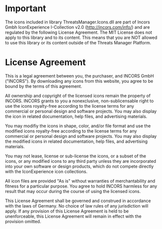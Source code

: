 # Important
The icons included in library ThreatsManager.Icons.dll are part of Incors Gmbh IconExperience I-Collection v2.0 (http://incors.com/info/) and are regulated by the following License Agreement.
The MIT License does not apply to this library and to its content. This means that you are NOT allowed to use this library or its content outside of the Threats Manager Platform.

# License Agreement
This is a legal agreement between you, the purchaser, and INCORS GmbH ("INCORS"). By downloading any icons from this website, you agree to be bound by the terms of this agreement.

All ownership and copyright of the licensed icons remain the property of INCORS. INCORS grants to you a nonexclusive, non-sublicensable right to use the icons royalty-free according to the license terms for any commercial or personal design and software projects. You may also display the icon in related documentation, help files, and advertising materials.

You may modifiy the icons in shape, color, and/or file format and use the modified icons royalty-free according to the license terms for any commercial or personal design and software projects. You may also display the modified icons in related documentation, help files, and advertising materials.

You may not lease, license or sub-license the icons, or a subset of the icons, or any modified icons to any third party unless they are incorporated into your own software or design products, which do not compete directly with the IconExperience icon collections.

All icon files are provided "As is" without warranties of merchantability and fitness for a particular purpose. You agree to hold INCORS harmless for any result that may occur during the course of using the licensed icons.

This License Agreement shall be governed and construed in accordance with the laws of Germany. No choice of law rules of any jurisdiction will apply. If any provision of this License Agreement is held to be unenforceable, this License Agreement will remain in effect with the provision omitted.
